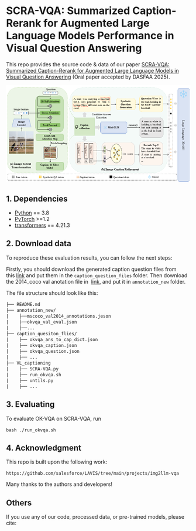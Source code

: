 # SCRA-VQA: Summarized Caption-Rerank for Augmented Large Language Models Performance in Visual Question Answering

This repo provides the source code & data of our paper [SCRA-VQA: Summarized Caption-Rerank for Augmented Large Language Models in Visual Question Answering]() (Oral paper accepted by DASFAA 2025).

<img src="figure_all.png" width="900">

## 1. Dependencies

*   [Python](https://www.python.org/) == 3.8
*   [PyTorch](https://pytorch.org/get-started/locally/) >=1.2&#x20;
*   [transformers](https://github.com/huggingface/transformers/tree/v3.4.0) == 4.21.3

## 2. Download data

To reproduce these evaluation results, you can follow the next steps:

Firstly, you should download the generated caption question files from this [link](https://drive.google.com/drive/folders/1KbBrWTac5YuG_b6CVEWM4jYwpR_YbcEO?usp=sharing) and put them in the `caption_question_files` folder. Then download the 2014\_coco val anotation file in  [link](https://cocodataset.org/), and put it in `annotation_new` folder.

The file structure should look like this:

```plain
├── README.md
├── annotation_new/
|    ├──mscoco_val2014_annotations.jeson
|    ├──okvqa_val_eval.json                       
|    ├──...
├── caption_quesiton_flies/
|    ├── okvqa_ans_to_cap_dict.json
|    ├── okvqa_caption.json
|    ├── okvqa_question.json
|    ├── ...
├── VL_captioning
|    ├── SCRA-VQA.py
|    ├── run_okvqa.sh
|    ├── untils.py
|    ├── ...
```

## 3. Evaluating&#x20;

To evaluate OK-VQA on SCRA-VQA, run

    bash ./run_okvqa.sh

## 4. Acknowledgment

This repo is built upon the following work:

```
https://github.com/salesforce/LAVIS/tree/main/projects/img2llm-vqa
```

Many thanks to the authors and developers!

## Others

If you use any of our code, processed data, or pre-trained models, please cite:

```bib
```


